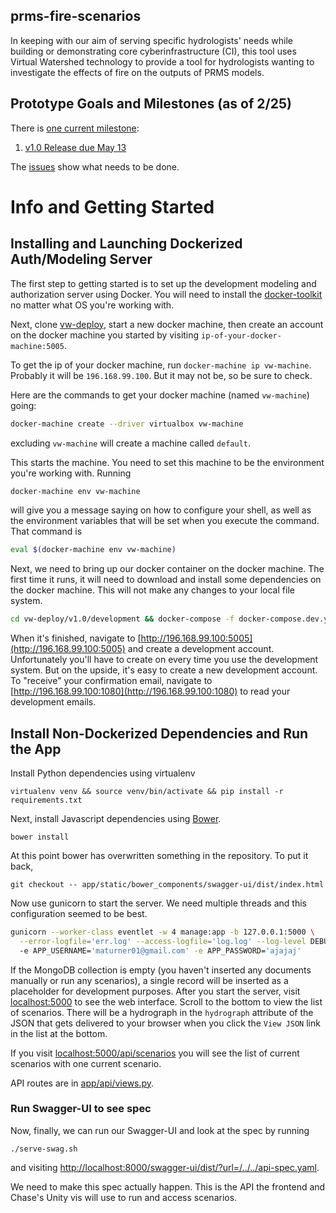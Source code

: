 ## prms-fire-scenarios

In keeping with our aim of serving specific hydrologists' needs while building or demonstrating core
cyberinfrastructure (CI), this tool uses Virtual Watershed technology to provide a tool for
hydrologists wanting to investigate the effects of fire on the outputs of PRMS models.

## Prototype Goals and Milestones (as of 2/25)

There is [one current milestone](https://github.com/VirtualWatershed/prms-fire-scenarios/milestones):

1. [v1.0 Release due May 13](https://github.com/VirtualWatershed/prms-fire-scenarios/milestones/v1.0%20Release)

The [issues](https://github.com/VirtualWatershed/prms-fire-scenarios/issues)
show what needs to be done.

# Info and Getting Started

## Installing and Launching Dockerized Auth/Modeling Server

The first step to getting started is to set up the development
modeling and authorization server using Docker. You will need to install the
[docker-toolkit](https://www.docker.com/products/docker-toolbox) no matter what
OS you're working with.

Next, clone
[vw-deploy](https://github.com/VirtualWatershed/vw-deploy), start a new docker
machine, then create an account on the docker machine you started by visiting
`ip-of-your-docker-machine:5005`.

To get the ip of your docker machine, run `docker-machine ip vw-machine`.
Probably it will be `196.168.99.100`. But it may not be, so be sure to check.

Here are the commands to get your docker machine (named `vw-machine`) going:

```bash
docker-machine create --driver virtualbox vw-machine
```

excluding `vw-machine` will create a machine called `default`.

This starts the machine. You need to set this machine to be the environment
you're working with. Running

```bash
docker-machine env vw-machine
```

will give you a message saying on how to configure your shell, as well as the
environment variables that will be set when you execute the command. That
command is

```bash
eval $(docker-machine env vw-machine)
```

Next, we need to bring up our docker container on the docker machine. The first
time it runs, it will need to download and install some dependencies on the
docker machine. This will not make any changes to your local file system.

```bash
cd vw-deploy/v1.0/development && docker-compose -f docker-compose.dev.yml up
```

When it's finished, navigate to
[http://196.168.99.100:5005](http://196.168.99.100:5005) and create a
development account. Unfortunately you'll have to create on every time you use
the development system. But on the upside, it's easy to create a new development
account. To "receive" your confirmation email, navigate to
[http://196.168.99.100:1080](http://196.168.99.100:1080) to read your
development emails.

## Install Non-Dockerized Dependencies and Run the App

Install Python dependencies using virtualenv

```
virtualenv venv && source venv/bin/activate && pip install -r requirements.txt
```

Next, install Javascript dependencies using [Bower](http://bower.io).

```
bower install
```

At this point bower has overwritten something in the repository. To put it back,

```
git checkout -- app/static/bower_components/swagger-ui/dist/index.html
```

Now use gunicorn to start the server. We need multiple threads and this
configuration seemed to be best.

```bash
gunicorn --worker-class eventlet -w 4 manage:app -b 127.0.0.1:5000 \
  --error-logfile='err.log' --access-logfile='log.log' --log-level DEBUG
  -e APP_USERNAME='maturner01@gmail.com' -e APP_PASSWORD='ajajaj'
```

If the MongoDB collection is empty (you haven't inserted any documents manually
or run any scenarios), a single record will be inserted as a placeholder for
development purposes. After you start the server, visit
[localhost:5000](http://localhost:5000) to see the web interface. Scroll to the
bottom to view the list of scenarios. There will be a hydrograph in the
`hydrograph` attribute of the JSON that gets delivered to your browser when you
click the `View JSON` link in the list at the bottom.

If you visit [localhost:5000/api/scenarios](http://localhost:5000/api/scenarios)
you will see the list of current scenarios with one current scenario.

API routes are in
[app/api/views.py](https://github.com/VirtualWatershed/prms-fire-scenarios/blob/master/app/api/views.py).



### Run Swagger-UI to see spec

Now, finally, we can run our Swagger-UI and look at the spec by running

```
./serve-swag.sh
```

and visiting [http://localhost:8000/swagger-ui/dist/?url=/../../api-spec.yaml](http://localhost:8000/swagger-ui/dist/?url=/../../api-spec.yaml).

We need to make this spec actually happen. This is the API the frontend and Chase's Unity vis will use to run and access scenarios.
